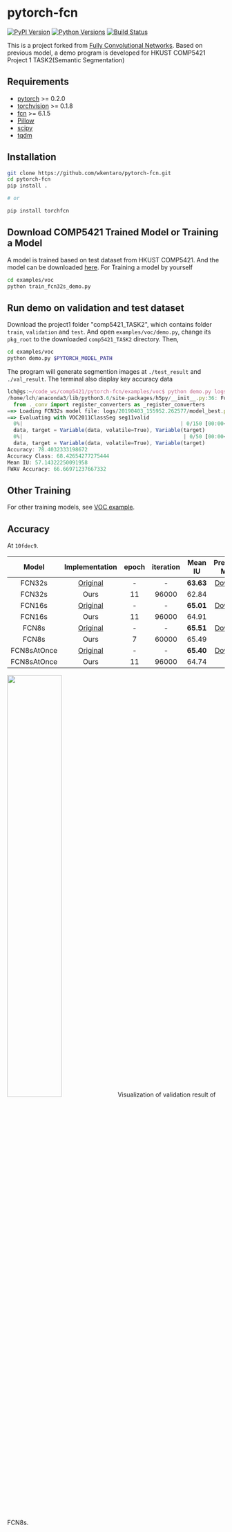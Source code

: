 # pytorch-fcn

[![PyPI Version](https://img.shields.io/pypi/v/torchfcn.svg)](https://pypi.python.org/pypi/torchfcn)
[![Python Versions](https://img.shields.io/pypi/pyversions/torchfcn.svg)](https://pypi.org/project/torchfcn)
[![Build Status](https://travis-ci.org/wkentaro/pytorch-fcn.svg?branch=master)](https://travis-ci.org/wkentaro/pytorch-fcn)

This is a project forked from [Fully Convolutional Networks](https://github.com/shelhamer/fcn.berkeleyvision.org).
Based on previous model, a demo program is developed for HKUST COMP5421 Project 1 TASK2(Semantic Segmentation)

## Requirements

- [pytorch](https://github.com/pytorch/pytorch) >= 0.2.0
- [torchvision](https://github.com/pytorch/vision) >= 0.1.8
- [fcn](https://github.com/wkentaro/fcn) >= 6.1.5
- [Pillow](https://github.com/python-pillow/Pillow)
- [scipy](https://github.com/scipy/scipy)
- [tqdm](https://github.com/tqdm/tqdm)


## Installation

```bash
git clone https://github.com/wkentaro/pytorch-fcn.git
cd pytorch-fcn
pip install .

# or

pip install torchfcn
```

## Download COMP5421 Trained Model or Training a Model
A model is trained based on test dataset from HKUST COMP5421. And the model can be downloaded [here](https://hkustconnect-my.sharepoint.com/:u:/g/personal/cliuci_connect_ust_hk/EYcmHYk52fRJmd01G_6UKmABLeSeVfgbYIt_0VMsOfFUDw?e=s72NPd).
For Training a model by yourself
```bash
cd examples/voc
python train_fcn32s_demo.py
```

## Run demo on validation and test dataset
Download the project1 folder "comp5421_TASK2", which contains folder `train`, `validation` and `test`. And open `examples/voc/demo.py`, change its `pkg_root` to the downloaded `comp5421_TASK2` directory.
Then, 
```bash
cd examples/voc
python demo.py $PYTORCH_MODEL_PATH
```
The program will generate segmention images at `./test_result` and `./val_result`. The terminal also display key accuracy data
```js
lch@gs:~/code_ws/comp5421/pytorch-fcn/examples/voc$ python demo.py logs/20190403_155952.262577/model_best.pth.tar 
/home/lch/anaconda3/lib/python3.6/site-packages/h5py/__init__.py:36: FutureWarning: Conversion of the second argument of issubdtype from `float` to `np.floating` is deprecated. In future, it will be treated as `np.float64 == np.dtype(float).type`.
  from ._conv import register_converters as _register_converters
==> Loading FCN32s model file: logs/20190403_155952.262577/model_best.pth.tar
==> Evaluating with VOC2011ClassSeg seg11valid
  0%|                                                   | 0/150 [00:00<?, ?it/s]demo.py:91: UserWarning: volatile was removed and now has no effect. Use `with torch.no_grad():` instead.
  data, target = Variable(data, volatile=True), Variable(target)
  0%|                                                    | 0/50 [00:00<?, ?it/s]demo.py:123: UserWarning: volatile was removed and now has no effect. Use `with torch.no_grad():` instead.
  data, target = Variable(data, volatile=True), Variable(target)
Accuracy: 78.4032333198672                                                      
Accuracy Class: 68.42654277275444
Mean IU: 57.14322250091958
FWAV Accuracy: 66.66971237667332
```


## Other Training
For other training models, see [VOC example](examples/voc).


## Accuracy

At `10fdec9`.

| Model | Implementation |   epoch |   iteration | Mean IU | Pretrained Model |
|:-----:|:--------------:|:-------:|:-----------:|:-------:|:----------------:|
|FCN32s      | [Original](https://github.com/shelhamer/fcn.berkeleyvision.org/tree/master/voc-fcn32s)       | - | -     | **63.63** | [Download](https://github.com/wkentaro/pytorch-fcn/blob/63bc2c5bf02633f08d0847bb2dbd0b2f90034837/torchfcn/models/fcn32s.py#L31-L37) |
|FCN32s      | Ours                                                                                         |11 | 96000 | 62.84 | |
|FCN16s      | [Original](https://github.com/shelhamer/fcn.berkeleyvision.org/tree/master/voc-fcn16s)       | - | -     | **65.01** | [Download](https://github.com/wkentaro/pytorch-fcn/blob/63bc2c5bf02633f08d0847bb2dbd0b2f90034837/torchfcn/models/fcn16s.py#L14-L20) |
|FCN16s      | Ours                                                                                         |11 | 96000 | 64.91 | |
|FCN8s       | [Original](https://github.com/shelhamer/fcn.berkeleyvision.org/tree/master/voc-fcn8s)        | - | -     | **65.51** | [Download](https://github.com/wkentaro/pytorch-fcn/blob/63bc2c5bf02633f08d0847bb2dbd0b2f90034837/torchfcn/models/fcn8s.py#L14-L20) |
|FCN8s       | Ours                                                                                         | 7 | 60000 | 65.49 | |
|FCN8sAtOnce | [Original](https://github.com/shelhamer/fcn.berkeleyvision.org/tree/master/voc-fcn8s-atonce) | - | -     | **65.40** | [Download](https://github.com/wkentaro/pytorch-fcn/blob/63bc2c5bf02633f08d0847bb2dbd0b2f90034837/torchfcn/models/fcn8s.py#L177-L183) |
|FCN8sAtOnce | Ours                                                                                         |11 | 96000 | 64.74 | |

<img src=".readme/fcn8s_iter28000.jpg" width="50%" />
Visualization of validation result of FCN8s.
